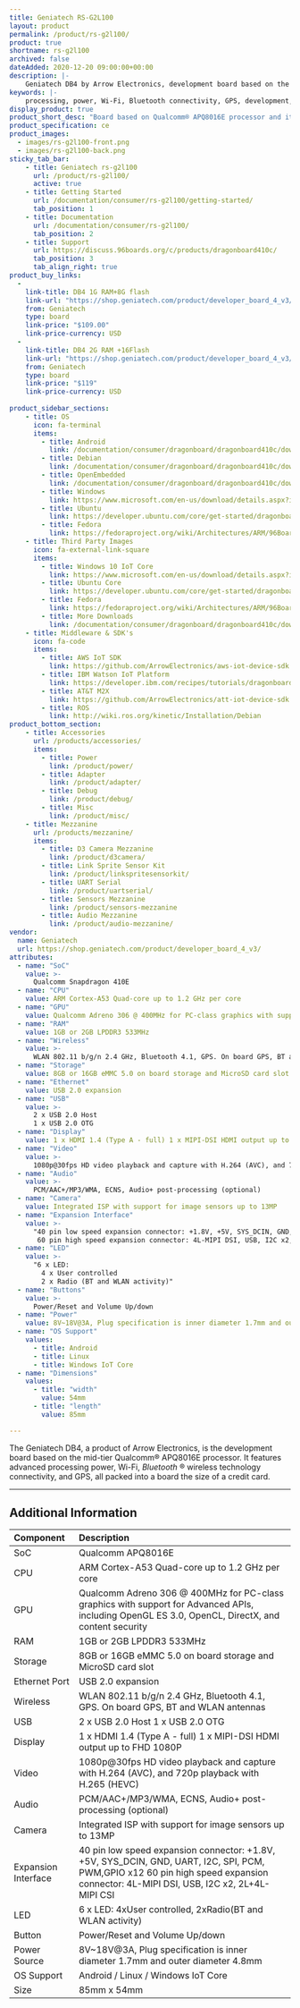 ```yaml
---
title: Geniatech RS-G2L100
layout: product
permalink: /product/rs-g2l100/
product: true
shortname: rs-g2l100
archived: false
dateAdded: 2020-12-20 09:00:00+00:00
description: |-
    Geniatech DB4 by Arrow Electronics, development board based on the mid-tier Qualcomm® APQ8016E processor. Low-Cost Product Development Platform
keywords: |-
    processing, power, Wi-Fi, Bluetooth connectivity, GPS, development, board, mid-tier, Qualcomm, APQ8016E, processor, low cost, Product, Development, Platform
display_product: true
product_short_desc: "Board based on Qualcomm® APQ8016E processor and it's the size of a credit card."
product_specification: ce
product_images:
  - images/rs-g2l100-front.png
  - images/rs-g2l100-back.png
sticky_tab_bar:
    - title: Geniatech rs-g2l100
      url: /product/rs-g2l100/
      active: true
    - title: Getting Started
      url: /documentation/consumer/rs-g2l100/getting-started/
      tab_position: 1
    - title: Documentation
      url: /documentation/consumer/rs-g2l100/
      tab_position: 2
    - title: Support
      url: https://discuss.96boards.org/c/products/dragonboard410c/
      tab_position: 3
      tab_align_right: true
product_buy_links:
  -
    link-title: DB4 1G RAM+8G flash
    link-url: "https://shop.geniatech.com/product/developer_board_4_v3/"
    from: Geniatech
    type: board
    link-price: "$109.00"
    link-price-currency: USD
  -
    link-title: DB4 2G RAM +16Flash
    link-url: "https://shop.geniatech.com/product/developer_board_4_v3/"
    from: Geniatech
    type: board
    link-price: "$119"
    link-price-currency: USD
  
product_sidebar_sections:
    - title: OS
      icon: fa-terminal
      items:
        - title: Android
          link: /documentation/consumer/dragonboard/dragonboard410c/downloads/android.md.html
        - title: Debian
          link: /documentation/consumer/dragonboard/dragonboard410c/downloads/debian.md.html
        - title: OpenEmbedded
          link: /documentation/consumer/dragonboard/dragonboard410c/downloads/open-embedded.md.html
        - title: Windows
          link: https://www.microsoft.com/en-us/download/details.aspx?id=55027
        - title: Ubuntu
          link: https://developer.ubuntu.com/core/get-started/dragonboard-410c
        - title: Fedora
          link: https://fedoraproject.org/wiki/Architectures/ARM/96Boards
    - title: Third Party Images
      icon: fa-external-link-square
      items:
        - title: Windows 10 IoT Core
          link: https://www.microsoft.com/en-us/download/details.aspx?id=55027
        - title: Ubuntu Core
          link: https://developer.ubuntu.com/core/get-started/dragonboard-410c
        - title: Fedora
          link: https://fedoraproject.org/wiki/Architectures/ARM/96Boards
        - title: More Downloads
          link: /documentation/consumer/dragonboard/dragonboard410c/downloads/
    - title: Middleware & SDK's
      icon: fa-code
      items:
        - title: AWS IoT SDK
          link: https://github.com/ArrowElectronics/aws-iot-device-sdk
        - title: IBM Watson IoT Platform
          link: https://developer.ibm.com/recipes/tutorials/dragonboard410c-recipe/
        - title: AT&T M2X
          link: https://github.com/ArrowElectronics/att-iot-device-sdk
        - title: ROS
          link: http://wiki.ros.org/kinetic/Installation/Debian
product_bottom_section:
    - title: Accessories
      url: /products/accessories/
      items:
        - title: Power
          link: /product/power/
        - title: Adapter
          link: /product/adapter/
        - title: Debug
          link: /product/debug/
        - title: Misc
          link: /product/misc/
    - title: Mezzanine
      url: /products/mezzanine/
      items:
        - title: D3 Camera Mezzanine
          link: /product/d3camera/
        - title: Link Sprite Sensor Kit
          link: /product/linkspritesensorkit/
        - title: UART Serial
          link: /product/uartserial/
        - title: Sensors Mezzanine
          link: /product/sensors-mezzanine
        - title: Audio Mezzanine
          link: /product/audio-mezzanine/
vendor:
  name: Geniatech
  url: https://shop.geniatech.com/product/developer_board_4_v3/
attributes:
  - name: "SoC"
    value: >-
      Qualcomm Snapdragon 410E
  - name: "CPU"
    value: ARM Cortex-A53 Quad-core up to 1.2 GHz per core
  - name: "GPU"
    value: Qualcomm Adreno 306 @ 400MHz for PC-class graphics with support for Advanced APIs, including OpenGL ES 3.0, OpenCL, DirectX, and content security
  - name: "RAM"
    value: 1GB or 2GB LPDDR3 533MHz
  - name: "Wireless"
    value: >-
      WLAN 802.11 b/g/n 2.4 GHz, Bluetooth 4.1, GPS. On board GPS, BT and WLAN antennas
  - name: "Storage"
    value: 8GB or 16GB eMMC 5.0 on board storage and MicroSD card slot
  - name: "Ethernet"
    value: USB 2.0 expansion
  - name: "USB"
    value: >-
      2 x USB 2.0 Host
      1 x USB 2.0 OTG
  - name: "Display"
    value: 1 x HDMI 1.4 (Type A - full) 1 x MIPI-DSI HDMI output up to FHD 1080P
  - name: "Video"
    value: >-
      1080p@30fps HD video playback and capture with H.264 (AVC), and 720p playback with H.265 (HEVC)
  - name: "Audio"
    value: >-
      PCM/AAC+/MP3/WMA, ECNS, Audio+ post-processing (optional)
  - name: "Camera"
    value: Integrated ISP with support for image sensors up to 13MP
  - name: "Expansion Interface"
    value: >-
      "40 pin low speed expansion connector: +1.8V, +5V, SYS_DCIN, GND, UART, I2C, SPI, PCM, PWM,GPIO x12
       60 pin high speed expansion connector: 4L-MIPI DSI, USB, I2C x2, 2L+4L-MIPI CSI"
  - name: "LED"
    value: >-
      "6 x LED:
        4 x User controlled
        2 x Radio (BT and WLAN activity)"
  - name: "Buttons"
    value: >-
      Power/Reset and Volume Up/down
  - name: "Power"
    value: 8V~18V@3A, Plug specification is inner diameter 1.7mm and outer diameter 4.8mm
  - name: "OS Support"
    values:
      - title: Android
      - title: Linux
      - title: Windows IoT Core
  - name: "Dimensions"
    values:
      - title: "width"
        value: 54mm
      - title: "length"
        value: 85mm

---
```

The Geniatech DB4, a product of Arrow Electronics, is the development board based on the mid-tier Qualcomm® APQ8016E processor. It features advanced
processing power, Wi-Fi, _Bluetooth_ ® wireless technology connectivity, and GPS, all packed into a board the size of a credit card.

***

## Additional Information

|   Component          |   Description                                                                                    |
|:---------------------|:-------------------------------------------------------------------------------------------------|
|  SoC                 | Qualcomm APQ8016E                                                                         |
|  CPU                 | ARM Cortex-A53 Quad-core up to 1.2 GHz per core                                                  |
|  GPU                 | Qualcomm Adreno 306 @ 400MHz for PC-class graphics with support for Advanced APIs, including OpenGL ES 3.0, OpenCL, DirectX, and content security                                                                                     |
|  RAM                 | 1GB or 2GB LPDDR3 533MHz                                                                        |
|  Storage             | 8GB or 16GB eMMC 5.0 on board storage and MicroSD card slot                                             |
|  Ethernet Port       | USB 2.0 expansion                                                                                |
|  Wireless            | WLAN 802.11 b/g/n 2.4 GHz, Bluetooth 4.1, GPS. On board GPS, BT and WLAN antennas                |
|  USB                 | 2 x USB 2.0 Host 1 x USB 2.0 OTG                                                                 |
|  Display             | 1 x HDMI 1.4 (Type A - full) 1 x MIPI-DSI HDMI output up to FHD 1080P                            |
|  Video               | 1080p@30fps HD video playback and capture with H.264 (AVC), and 720p playback with H.265 (HEVC)  |
|  Audio               | PCM/AAC+/MP3/WMA, ECNS, Audio+ post-processing (optional)                                        |
|  Camera              | Integrated ISP with support for image sensors up to 13MP                                         |
|  Expansion Interface | 40 pin low speed expansion connector: +1.8V, +5V, SYS_DCIN, GND, UART, I2C, SPI, PCM, PWM,GPIO x12 60 pin high speed expansion connector: 4L-MIPI DSI, USB, I2C x2, 2L+4L-MIPI CSI                                                  |
|  LED                 | 6 x LED: 4xUser controlled, 2xRadio(BT and WLAN activity)                                        |
|  Button              | Power/Reset and Volume Up/down                                                                   |
|  Power Source        | 8V~18V@3A, Plug specification is inner diameter 1.7mm and outer diameter 4.8mm                   |
|  OS Support          | Android / Linux / Windows IoT Core                                                    |
|  Size                | 85mm x 54mm                                                                                      |

